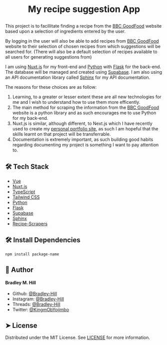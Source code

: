 
# <p align="center">My recipe suggestion App</p>
  
This project is to facillitate finding a recipe from the [BBC GoodFood](https://www.bbcgoodfood.com/) website based upon a selection of ingredients entered by the user.

By logging in the user will also be able to add recipes from [BBC GoodFood](https://www.bbcgoodfood.com/) website to their selection of chosen recipes from which suggestions will be searched for. (There will also be a default selection of recipes available to all users for generating suggestions from)

I am using [Nuxt.js](https://nuxt.com/) for my front-end and [Python](https://www.python.org/) with [Flask](https://flask.palletsprojects.com/en/3.0.x/) for the back-end. The database will be managed and created using [Supabase](https://supabase.com/). I am also using an API documentation library called [Sphinx](https://www.sphinx-doc.org/en/master/) for my API documentation.

The reasons for these choices are as follow:

1. Learning, to a greater or lesser extent these are all new technologies for me and I wish to understand how to use them more efficently.
2. The main method for scraping the information from the [BBC GoodFood](https://www.bbcgoodfood.com/) website is a python library and as such encourages me to use Python for my back-end.
3. Nuxt.js is similar, although different, to Next.js which I have recently used to create my [personal portfolio site](http://www.bradley-hill.me), as such I am hopeful that the skills learnt on that project will be transferrable.
4. Documentation is extremely important, as such building good habits regarding documenting my project is something I want to pay attention to.


## 🛠️ Tech Stack
- [Vue](https://vuejs.org/)
- [Nuxt.js](https://nuxt.com/)
- [TypeScript](https://www.typescriptlang.org/)
- [Tailwind CSS](https://tailwindcss.com/)
- [Python](https://www.python.org/)
- [Flask](https://flask.palletsprojects.com/en/3.0.x/)
- [Supabase](https://supabase.com/)
- [Sphinx](https://www.sphinx-doc.org/en/master/)
- [Recipe-Scrapers](https://github.com/hhursev/recipe-scrapers)


## 🛠️ Install Dependencies    
```bash
npm install package-name
```


## 🙇 Author
#### Bradley M. Hill

- Github: [@Bradley-Hill](https://github.com/Bradley-Hill)
- Instagram: [@Bradley-Hill](https://www.instagram.com/hill.bradley/)
- Threads: [@Bradley-Hill](https://www.threads.net/@hill.bradley)
- Twitter: [@KingmObYojimbo](https://twitter.com/KingmObYojimbo)


## ➤ License
Distributed under the MIT License. See [LICENSE](LICENSE) for more information.
        
        
        
    
    